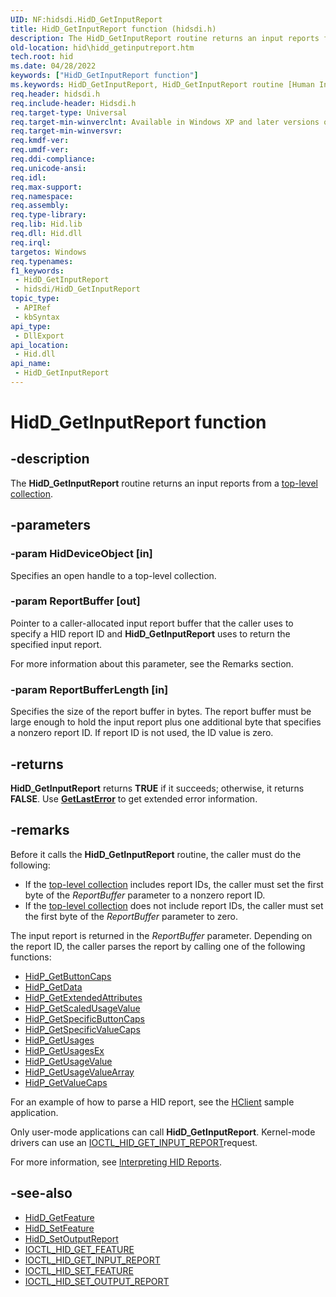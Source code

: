 ```yaml
---
UID: NF:hidsdi.HidD_GetInputReport
title: HidD_GetInputReport function (hidsdi.h)
description: The HidD_GetInputReport routine returns an input reports from a top-level collection.
old-location: hid\hidd_getinputreport.htm
tech.root: hid
ms.date: 04/28/2022
keywords: ["HidD_GetInputReport function"]
ms.keywords: HidD_GetInputReport, HidD_GetInputReport routine [Human Input Devices], hid.hidd_getinputreport, hidfunc_fdcd7a5b-6623-419f-abdf-de19370ee793.xml, hidsdi/HidD_GetInputReport
req.header: hidsdi.h
req.include-header: Hidsdi.h
req.target-type: Universal
req.target-min-winverclnt: Available in Windows XP and later versions of Windows.
req.target-min-winversvr: 
req.kmdf-ver: 
req.umdf-ver: 
req.ddi-compliance: 
req.unicode-ansi: 
req.idl: 
req.max-support: 
req.namespace: 
req.assembly: 
req.type-library: 
req.lib: Hid.lib
req.dll: Hid.dll
req.irql: 
targetos: Windows
req.typenames: 
f1_keywords:
 - HidD_GetInputReport
 - hidsdi/HidD_GetInputReport
topic_type:
 - APIRef
 - kbSyntax
api_type:
 - DllExport
api_location:
 - Hid.dll
api_name:
 - HidD_GetInputReport
---
```


# HidD_GetInputReport function

## -description

The **HidD_GetInputReport** routine returns an input reports from a [top-level collection](/windows-hardware/drivers/hid/top-level-collections).

## -parameters

### -param HidDeviceObject [in]

Specifies an open handle to a top-level collection.

### -param ReportBuffer [out]

Pointer to a caller-allocated input report buffer that the caller uses to specify a HID report ID and **HidD_GetInputReport** uses to return the specified input report.

For more information about this parameter, see the Remarks section.

### -param ReportBufferLength [in]

Specifies the size of the report buffer in bytes. The report buffer must be large enough to hold the input report plus one additional byte that specifies a nonzero report ID. If report ID is not used, the ID value is zero.

## -returns

**HidD_GetInputReport** returns **TRUE** if it succeeds; otherwise, it returns **FALSE**. Use [**GetLastError**](/windows/win32/api/errhandlingapi/nf-errhandlingapi-getlasterror) to get extended error information.

## -remarks

Before it calls the **HidD_GetInputReport** routine, the caller must do the following:

- If the [top-level collection](/windows-hardware/drivers/hid/top-level-collections) includes report IDs, the caller must set the first byte of the *ReportBuffer* parameter to a nonzero report ID.
- If the [top-level collection](/windows-hardware/drivers/hid/top-level-collections) does not include report IDs, the caller must set the first byte of the *ReportBuffer* parameter to zero.

The input report is returned in the *ReportBuffer*  parameter. Depending on the report ID, the caller parses the report by calling one of the following functions:

- [HidP_GetButtonCaps](../hidpi/nf-hidpi-hidp_getbuttoncaps.md)
- [HidP_GetData](../hidpi/nf-hidpi-hidp_getdata.md)
- [HidP_GetExtendedAttributes](../hidpi/nf-hidpi-hidp_getextendedattributes.md)
- [HidP_GetScaledUsageValue](../hidpi/nf-hidpi-hidp_getscaledusagevalue.md)
- [HidP_GetSpecificButtonCaps](../hidpi/nf-hidpi-hidp_getspecificbuttoncaps.md)
- [HidP_GetSpecificValueCaps](../hidpi/nf-hidpi-hidp_getspecificvaluecaps.md)
- [HidP_GetUsages](../hidpi/nf-hidpi-hidp_getusages.md)
- [HidP_GetUsagesEx](../hidpi/nf-hidpi-hidp_getusagesex.md)
- [HidP_GetUsageValue](../hidpi/nf-hidpi-hidp_getusagevalue.md)
- [HidP_GetUsageValueArray](../hidpi/nf-hidpi-hidp_getusagevaluearray.md)
- [HidP_GetValueCaps](../hidpi/nf-hidpi-hidp_getvaluecaps.md)

For an example of how to parse a HID report, see the [HClient](/samples/microsoft/windows-driver-samples/hclient-sample-application/) sample application.

Only user-mode applications can call **HidD_GetInputReport**. Kernel-mode drivers can use an [IOCTL_HID_GET_INPUT_REPORT](../hidclass/ni-hidclass-ioctl_hid_get_input_report.md)request.

For more information, see [Interpreting HID Reports](/windows-hardware/drivers/hid/interpreting-hid-reports).

## -see-also

- [HidD_GetFeature](./nf-hidsdi-hidd_getfeature.md)
- [HidD_SetFeature](./nf-hidsdi-hidd_setfeature.md)
- [HidD_SetOutputReport](./nf-hidsdi-hidd_setoutputreport.md)
- [IOCTL_HID_GET_FEATURE](../hidclass/ni-hidclass-ioctl_hid_get_feature.md)
- [IOCTL_HID_GET_INPUT_REPORT](../hidclass/ni-hidclass-ioctl_hid_get_input_report.md)
- [IOCTL_HID_SET_FEATURE](../hidclass/ni-hidclass-ioctl_hid_set_feature.md)
- [IOCTL_HID_SET_OUTPUT_REPORT](../hidclass/ni-hidclass-ioctl_hid_set_output_report.md)
